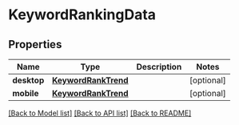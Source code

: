 # KeywordRankingData

## Properties
Name | Type | Description | Notes
------------ | ------------- | ------------- | -------------
**desktop** | [**KeywordRankTrend**](KeywordRankTrend.md) |  | [optional] 
**mobile** | [**KeywordRankTrend**](KeywordRankTrend.md) |  | [optional] 

[[Back to Model list]](../README.md#documentation-for-models) [[Back to API list]](../README.md#documentation-for-api-endpoints) [[Back to README]](../README.md)

